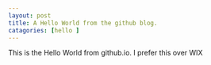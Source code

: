 ```yaml
---
layout: post
title: A Hello World from the github blog.
catagories: [hello ]
---
```

This is the Hello World from github.io. I prefer this over WIX
